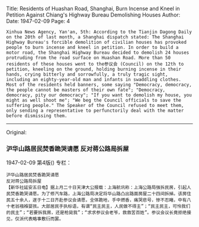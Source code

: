 Title: Residents of Huashan Road, Shanghai, Burn Incense and Kneel in Petition Against Chiang's Highway Bureau Demolishing Houses
Author:
Date: 1947-02-09
Page: 4

    Xinhua News Agency, Yan'an, 5th: According to the Tianjin Dagong Daily on the 20th of last month, a Shanghai dispatch stated: The Shanghai Highway Bureau's forcible demolition of civilian houses has provoked people to burn incense and kneel in petition. In order to build a motor road, the Shanghai Highway Bureau decided to demolish 24 houses protruding from the road surface on Huashan Road. More than 50 residents of these houses went to the参议会 (Council) on the 12th to petition, kneeling on the ground, holding burning incense in their hands, crying bitterly and sorrowfully, a truly tragic sight, including an eighty-year-old man and infants in swaddling clothes. Most of the residents held banners, some saying "Democracy, democracy, the people cannot be masters of their own fate"; "Democracy, democracy, pity our democracy"; "If you want to demolish my house, you might as well shoot me"; "We beg the Council officials to save the suffering people." The Speaker of the Council refused to meet them, only sending a representative to perfunctorily deal with the matter before dismissing them.



<hr /> 

Original: 


### 沪华山路居民焚香跪哭请愿  反对蒋公路局拆屋

1947-02-09
第4版()
专栏：

    沪华山路居民焚香跪哭请愿
    反对蒋公路局拆屋
    【新华社延安五日电】据上月二十日天津大公报载：上海航讯称：上海公路局强拆民房，引起人民焚香跪哭请愿。为了修汽车路，上海公路局决定将华山路凸出路面房屋二十四间拆掉。该房住民五十余人，遂于十二日齐赴参议会请愿，全体跪地，手中燃香，痛哭悲号，惨不忍睹，中有八十老翁襁褓婴孩。大部居民手执标语，有谓“民主民主，人民做不得主”；“民主民主，可怜我们的民主”；“若要拆我房，还是枪毙我”；“求求参议会老爷，救救苦百姓”。参议会议长竟拒绝接见，仅派代表略事敷衍而罢。
